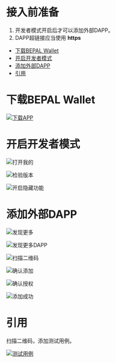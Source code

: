 # 接入前准备


1. 开发者模式开启后才可以添加外部DAPP。
2. DAPP超链接应当使用 **https**


- [下载BEPAL Wallet](https://www.bepal.pro/Download)
- [开启开发者模式](#开启开发者模式)
- [添加外部DAPP](#添加外部DAPP)
- [引用](#引用)



# 下载BEPAL Wallet

[![下载APP](images/app/download.png)](https://www.bepal.pro/Download)

# 开启开发者模式

![打开我的](images/app/3.1.1/001_owner.PNG)

![检验版本](images/app/3.1.1/002_checkVersion.PNG)

![开启隐藏功能](images/app/3.1.1/003_about.PNG)

# 添加外部DAPP

![发现更多](images/app/3.1.1/004_discovery.PNG)

![发现更多DAPP](images/app/3.1.1/005_moreDapp.PNG)

![扫描二维码](images/app/3.1.1/006_scanf.PNG)

![确认添加](images/app/3.1.1/007_add.PNG)

![确认授权](images/app/3.1.1/008_authorization.PNG)

![添加成功](images/app/3.1.1/009_ending.PNG)

# 引用

扫描二维码，添加测试用例。

[![测试用例](images/app/3.1.1/000_qrcode.png)](https://testdapp.bepal.pro/)



